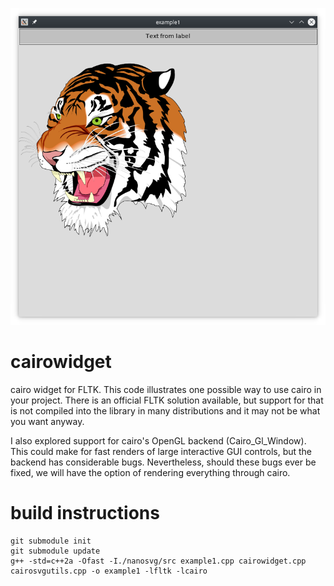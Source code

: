 ![screenshot.png](screenshot.png?raw=true)
# cairowidget
cairo widget for FLTK. This code illustrates one possible way to use cairo in your project. There is an official FLTK solution available, but support for that is not compiled into the library in many distributions and it may not be what you want anyway.

I also explored support for cairo's OpenGL backend (Cairo_Gl_Window). This could make for fast renders of large interactive GUI controls, but the backend has considerable bugs. Nevertheless, should these bugs ever be fixed, we will have the option of rendering everything through cairo.
# build instructions
    git submodule init
    git submodule update
    g++ -std=c++2a -Ofast -I./nanosvg/src example1.cpp cairowidget.cpp cairosvgutils.cpp -o example1 -lfltk -lcairo

